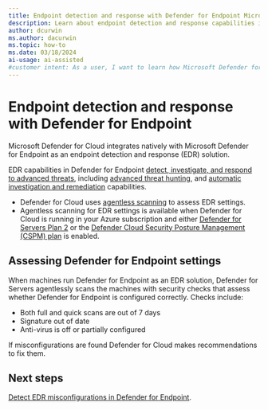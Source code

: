 ```yaml
---
title: Endpoint detection and response with Defender for Endpoint Microsoft Defender for Cloud
description: Learn about endpoint detection and response capabilities in Microsoft Defender for Cloud
author: dcurwin
ms.author: dacurwin
ms.topic: how-to
ms.date: 03/18/2024
ai-usage: ai-assisted
#customer intent: As a user, I want to learn how Microsoft Defender for Cloud can help me to protect enterprise endpoints, improve endpoint posture, and respond to security threats.
---
```


# Endpoint detection and response with Defender for Endpoint

Microsoft Defender for Cloud integrates natively with Microsoft Defender for Endpoint as an endpoint detection and response (EDR) solution.

EDR capabilities in Defender for Endpoint [detect, investigate, and respond to advanced threats](/defender-endpoint/overview-endpoint-detection-response), including [advanced threat hunting](/defender-xdr/advanced-hunting-overview), and [automatic investigation and remediation](/defender-xdr/m365d-autoir) capabilities.

- Defender for Cloud uses [agentless scanning](concept-agentless-data-collection.md) to assess EDR settings.
- Agentless scanning for EDR settings is available when Defender for Cloud is running in your Azure subscription and either [Defender for Servers Plan 2](tutorial-enable-servers-plan.md) or the [Defender Cloud Security Posture Management (CSPM) plan](tutorial-enable-cspm-plan.md) is enabled. 


## Assessing Defender for Endpoint settings

When machines run Defender for Endpoint as an EDR solution, Defender for Servers agentlessly scans the machines with security checks that assess whether Defender for Endpoint is configured correctly. Checks include:

- Both full and quick scans are out of 7 days
- Signature out of date
- Anti-virus is off or partially configured

If misconfigurations are found Defender for Cloud makes recommendations to fix them.


## Next steps

[Detect EDR misconfigurations in Defender for Endpoint](endpoint-detection-misconfiguration.md).
